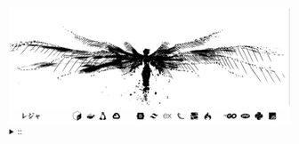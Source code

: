 <img src="./banner.png">
<details><summary> :: </summary>
<!--START_SECTION:waka-->

```
From: 09 August 2024 - To: 27 September 2025

Total Time: 1,903 hrs 30 mins

PHP                        468 hrs 26 mins //////-------------------   22.82 %
Python                     424 hrs 19 mins /////--------------------   20.67 %
Markdown                   222 hrs 12 mins ///----------------------   10.83 %
Other                      149 hrs         //-----------------------   07.26 %
```

<!--END_SECTION:waka-->
</details>
